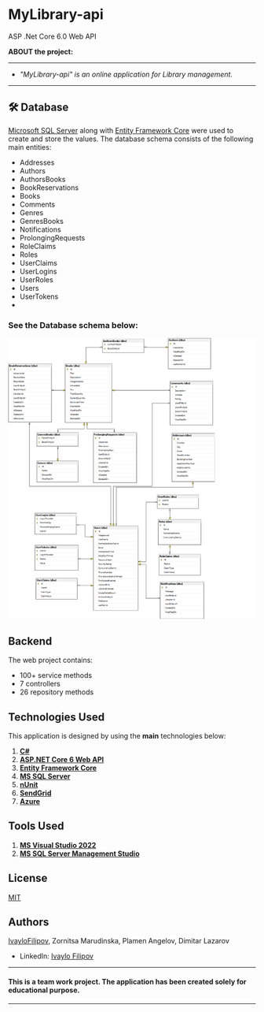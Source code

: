 # MyLibrary-api
ASP .Net Core 6.0 Web API

 **ABOUT the project:**
 
 ------------
 
 - *"MyLibrary-api" is an online application for Library management.*


 ------------

## 🛠 **Database**
[Microsoft SQL Server](https://www.microsoft.com/en-us/sql-server/sql-server-downloads) along with [Entity Framework Core](https://dotnet.microsoft.com/download) were used to create and store the values. 
The database schema consists of the following main entities:

* Addresses
* Authors
* AuthorsBooks
* BookReservations
* Books
* Comments
* Genres
* GenresBooks
* Notifications
* ProlongingRequests
* RoleClaims
* Roles
* UserClaims
* UserLogins
* UserRoles
* Users
* UserTokens
* 
### **See the Database schema below:**

<p align="center">
  <img width="1000" src="https://github.com/IvayloFilipov/MyLibrary-api/blob/main/RilaLibrary/db-MyLibrary.png" alt="Diagram"> 
</p>

## **Backend**
The web project contains:
* 100+ service methods
* 7 controllers
* 26 repository methods

## **Technologies Used**

This application is designed by using the **main** technologies below:

   1) **[C#](https://en.wikipedia.org/wiki/C_Sharp_(programming_language))**
   2) **[ASP.NET Core 6 Web API](https://en.wikipedia.org/wiki/ASP.NET_Core)**
   3) **[Entity Framework Core](https://en.wikipedia.org/wiki/Entity_Framework?wprov=srpw1_0)**
   4) **[MS SQL Server](https://en.wikipedia.org/wiki/Microsoft_SQL_Server)**
   5) **[nUnit](https://nunit.org/)**
   6) **[SendGrid](https://sendgrid.com/)**
   7) **[Azure](https://portal.azure.com/#home)**
   
## **Tools Used**
   1) **[MS Visual Studio 2022](https://code.visualstudio.com/)**
   2) **[MS SQL Server Management Studio](https://docs.microsoft.com/en-us/sql/ssms/download-sql-server-management-studio-ssms?view=sql-server-ver15)**

## License
[MIT](https://choosealicense.com/licenses/mit/)

## Authors
[IvayloFilipov](https://github.com/IvayloFilipov/MyLibrary-api),
Zornitsa Marudinska,
Plamen Angelov,
Dimitar Lazarov

- LinkedIn: [Ivaylo Filipov](https://www.linkedin.com/in/ivaylo-filipov-44149420b/)


------------

#### This is a team work project. The application has been created solely for educational purpose.

------------
